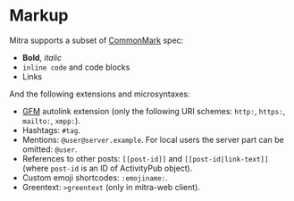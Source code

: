 # Markup

Mitra supports a subset of [CommonMark](http://commonmark.org/) spec:

- **Bold**, *italic*
- `inline code` and code blocks
- Links

And the following extensions and microsyntaxes:

- [GFM](https://github.github.com/gfm/) autolink extension (only the following URI schemes: `http:`, `https:`, `mailto:`, `xmpp:`).
- Hashtags: `#tag`.
- Mentions: `@user@server.example`. For local users the server part can be omitted: `@user`.
- References to other posts: `[[post-id]]` and `[[post-id|link-text]]` (where `post-id` is an ID of ActivityPub object).
- Custom emoji shortcodes: `:emojiname:`.
- Greentext: `>greentext` (only in mitra-web client).
